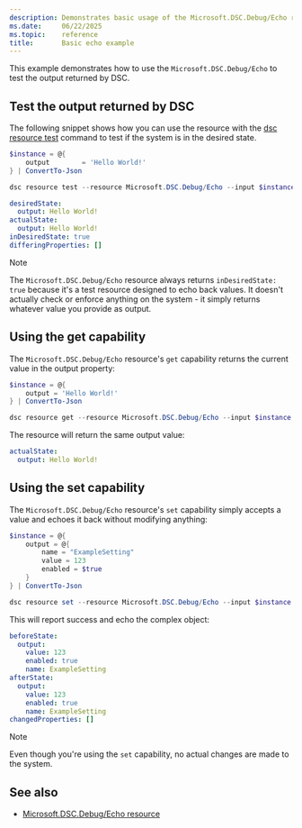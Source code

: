 ```yaml
---
description: Demonstrates basic usage of the Microsoft.DSC.Debug/Echo resource
ms.date:     06/22/2025
ms.topic:    reference
title:       Basic echo example
---
```


This example demonstrates how to use the `Microsoft.DSC.Debug/Echo` to test the output returned by DSC.

## Test the output returned by DSC

The following snippet shows how you can use the resource with the [dsc resource test][01] command to test if the
system is in the desired state.

```powershell
$instance = @{
    output        = 'Hello World!'
} | ConvertTo-Json

dsc resource test --resource Microsoft.DSC.Debug/Echo --input $instance
```

```yaml
desiredState:
  output: Hello World!
actualState:
  output: Hello World!
inDesiredState: true
differingProperties: []
```

> [!NOTE]
> The `Microsoft.DSC.Debug/Echo` resource always returns `inDesiredState: true` because it's a
> test resource designed to echo back values.
> It doesn't actually check or enforce anything on the system - it simply returns whatever value you
> provide as output.

## Using the get capability

The `Microsoft.DSC.Debug/Echo` resource's `get` capability returns the current value in the output property:

```powershell
$instance = @{
    output = 'Hello World!'
} | ConvertTo-Json

dsc resource get --resource Microsoft.DSC.Debug/Echo --input $instance
```

The resource will return the same output value:

```yaml
actualState:
  output: Hello World!
```

## Using the set capability

The `Microsoft.DSC.Debug/Echo` resource's `set` capability simply accepts a value and echoes
it back without modifying anything:

```powershell
$instance = @{
    output = @{
        name = "ExampleSetting"
        value = 123
        enabled = $true
    }
} | ConvertTo-Json

dsc resource set --resource Microsoft.DSC.Debug/Echo --input $instance
```

This will report success and echo the complex object:

```yaml
beforeState:
  output:
    value: 123
    enabled: true
    name: ExampleSetting
afterState:
  output:
    value: 123
    enabled: true
    name: ExampleSetting
changedProperties: []
```

> [!NOTE]
> Even though you're using the `set` capability, no actual changes are made to the system.

## See also

- [Microsoft.DSC.Debug/Echo resource](../index.md)

<!-- Link reference definitions -->
[01]: ../../../../../cli/resource/test.md
